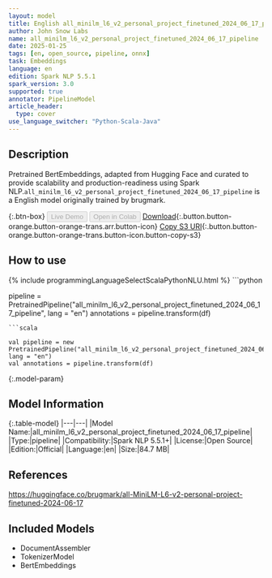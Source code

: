 ```yaml
---
layout: model
title: English all_minilm_l6_v2_personal_project_finetuned_2024_06_17_pipeline pipeline BertEmbeddings from brugmark
author: John Snow Labs
name: all_minilm_l6_v2_personal_project_finetuned_2024_06_17_pipeline
date: 2025-01-25
tags: [en, open_source, pipeline, onnx]
task: Embeddings
language: en
edition: Spark NLP 5.5.1
spark_version: 3.0
supported: true
annotator: PipelineModel
article_header:
  type: cover
use_language_switcher: "Python-Scala-Java"
---
```


## Description

Pretrained BertEmbeddings, adapted from Hugging Face and curated to provide scalability and production-readiness using Spark NLP.`all_minilm_l6_v2_personal_project_finetuned_2024_06_17_pipeline` is a English model originally trained by brugmark.

{:.btn-box}
<button class="button button-orange" disabled>Live Demo</button>
<button class="button button-orange" disabled>Open in Colab</button>
[Download](https://s3.amazonaws.com/auxdata.johnsnowlabs.com/public/models/all_minilm_l6_v2_personal_project_finetuned_2024_06_17_pipeline_en_5.5.1_3.0_1737774446805.zip){:.button.button-orange.button-orange-trans.arr.button-icon}
[Copy S3 URI](s3://auxdata.johnsnowlabs.com/public/models/all_minilm_l6_v2_personal_project_finetuned_2024_06_17_pipeline_en_5.5.1_3.0_1737774446805.zip){:.button.button-orange.button-orange-trans.button-icon.button-copy-s3}

## How to use



<div class="tabs-box" markdown="1">
{% include programmingLanguageSelectScalaPythonNLU.html %}
```python

pipeline = PretrainedPipeline("all_minilm_l6_v2_personal_project_finetuned_2024_06_17_pipeline", lang = "en")
annotations =  pipeline.transform(df)   

```
```scala

val pipeline = new PretrainedPipeline("all_minilm_l6_v2_personal_project_finetuned_2024_06_17_pipeline", lang = "en")
val annotations = pipeline.transform(df)

```
</div>

{:.model-param}
## Model Information

{:.table-model}
|---|---|
|Model Name:|all_minilm_l6_v2_personal_project_finetuned_2024_06_17_pipeline|
|Type:|pipeline|
|Compatibility:|Spark NLP 5.5.1+|
|License:|Open Source|
|Edition:|Official|
|Language:|en|
|Size:|84.7 MB|

## References

https://huggingface.co/brugmark/all-MiniLM-L6-v2-personal-project-finetuned-2024-06-17

## Included Models

- DocumentAssembler
- TokenizerModel
- BertEmbeddings